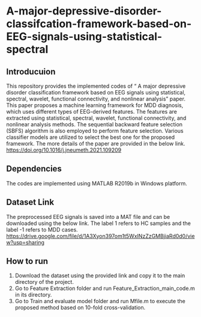 # A-major-depressive-disorder-classifcation-framework-based-on-EEG-signals-using-statistical-spectral
## Introducuion
This repository provides the implemented codes of “ A major depressive disorder classification framework based on EEG signals using statistical, spectral, wavelet, functional connectivity, and nonlinear analysis” paper. This paper proposes a machine learning framework for MDD diagnosis, which uses different types of EEG-derived features. The features are extracted using statistical, spectral, wavelet, functional connectivity, and nonlinear analysis methods. The sequential backward feature selection (SBFS) algorithm is also employed to perform feature selection. Various classifier models are utilized to select the best one for the proposed framework. The more details of the paper are provided in the below link. <br />
https://doi.org/10.1016/j.jneumeth.2021.109209
## Dependencies
The codes are implemented using MATLAB R2019b in Windows platform.
## Dataset Link 
The preprocessed EEG signals is saved into a MAT file and can be downloaded using the below link. The label 1 refers to HC samples and the label -1 refers to MDD cases. <br />
https://drive.google.com/file/d/1A3Xyon397om1t5WxINzZzGMBjiaRd0d0/view?usp=sharing
## How to run 
1. Download the dataset using the provided link and copy it to the main directory of the project. 
2. Go to Feature Extraction folder and run Feature_Extraction_main_code.m in its directory. 
3. Go to Train and evaluate model folder and run Mfile.m to execute the proposed method based on 10-fold cross-validation.
